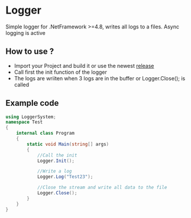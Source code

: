 # Logger
Simple logger for .NetFramework >=4.8, writes all logs to a files.
Async logging is active

## How to use ?
- Import your Project and build it or use the newest [release](https://github.com/Marius1342/Logger/releases)
- Call first the init function of the logger
- The logs are wriiten when 3 logs are in the buffer or Logger.Close(); is called
## Example code
```cs
using LoggerSystem;
namespace Test
{
    internal class Program
    {
        static void Main(string[] args)
        {
            //Call the init
            Logger.Init();

            //Write a log
            Logger.Log("Test23");

            //Close the stream and write all data to the file
            Logger.Close();
        }
    }
}

```